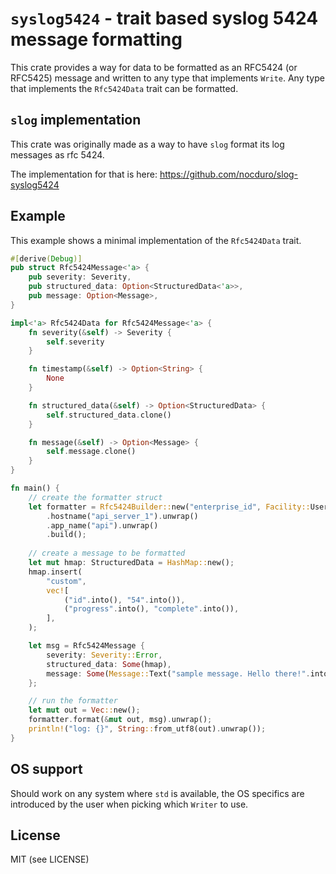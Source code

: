 # `syslog5424` - trait based syslog 5424 message formatting

This crate provides a way for data to be formatted as an RFC5424 (or RFC5425) message and written to any type that implements `Write`. 
Any type that implements the `Rfc5424Data` trait can be formatted.


## `slog` implementation
This crate was originally made as a way to have `slog` format its log messages as rfc 5424.

The implementation for that is here: https://github.com/nocduro/slog-syslog5424


## Example
This example shows a minimal implementation of the `Rfc5424Data` trait.
```rust
#[derive(Debug)]
pub struct Rfc5424Message<'a> {
    pub severity: Severity,
    pub structured_data: Option<StructuredData<'a>>,
    pub message: Option<Message>,
}

impl<'a> Rfc5424Data for Rfc5424Message<'a> {
    fn severity(&self) -> Severity {
        self.severity
    }

    fn timestamp(&self) -> Option<String> {
        None
    }

    fn structured_data(&self) -> Option<StructuredData> {
        self.structured_data.clone()
    }

    fn message(&self) -> Option<Message> {
        self.message.clone()
    }
}

fn main() {
    // create the formatter struct
    let formatter = Rfc5424Builder::new("enterprise_id", Facility::User)
        .hostname("api_server_1").unwrap()
        .app_name("api").unwrap()
        .build();
    
    // create a message to be formatted
    let mut hmap: StructuredData = HashMap::new();
    hmap.insert(
        "custom",
        vec![
            ("id".into(), "54".into()),
            ("progress".into(), "complete".into()),
        ],
    );

    let msg = Rfc5424Message {
        severity: Severity::Error,
        structured_data: Some(hmap),
        message: Some(Message::Text("sample message. Hello there!".into())),
    };

    // run the formatter
    let mut out = Vec::new();
    formatter.format(&mut out, msg).unwrap();
    println!("log: {}", String::from_utf8(out).unwrap());
}
```

## OS support
Should work on any system where `std` is available, the OS specifics are introduced by the user when picking which `Writer` to use.

## License
MIT (see LICENSE)